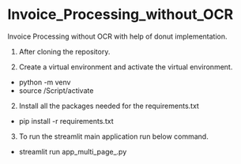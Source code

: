 # Invoice_Processing_without_OCR
Invoice Processing without OCR with help of  donut implementation.

1. After cloning the repository.

2. Create a virtual environment and activate the virtual environment.
 - python -m venv <environment name>
 - source <environment name>/Script/activate

2. Install all the packages needed for the requirements.txt
 - pip install -r requirements.txt

3. To run the streamlit main application run below command.
 -  streamlit run app_multi_page_.py

 